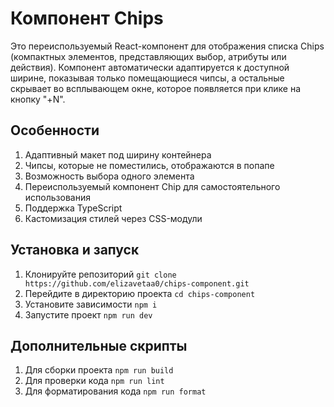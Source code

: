 # Компонент Chips

Это переиспользуемый React-компонент для отображения списка Chips (компактных элементов, представляющих выбор, атрибуты или действия). Компонент автоматически адаптируется к доступной ширине, показывая только помещающиеся чипсы, а остальные скрывает во всплывающем окне, которое появляется при клике на кнопку "+N".

## Особенности

1. Адаптивный макет под ширину контейнера
2. Чипсы, которые не поместились, отображаются в попапе
3. Возможность выбора одного элемента
4. Переиспользуемый компонент Chip для самостоятельного использования
5. Поддержка TypeScript
6. Кастомизация стилей через CSS-модули

## Установка и запуск
1. Клонируйте репозиторий `git clone https://github.com/elizavetaa0/chips-component.git`
2. Перейдите в директорию проекта `cd chips-component`
3. Установите зависимости `npm i`
4. Запустите проект `npm run dev`

## Дополнительные скрипты
1. Для сборки проекта `npm run build`
2. Для проверки кода `npm run lint`
3. Для форматирования кода `npm run format`
